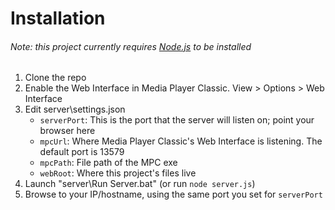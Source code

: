 Installation
============

###### Note: this project currently requires [Node.js](http://nodejs.org) to be installed

1. Clone the repo
2. Enable the Web Interface in Media Player Classic. View > Options > Web Interface
3. Edit server\settings.json
	* `serverPort`: This is the port that the server will listen on; point your browser here
	* `mpcUrl`: Where Media Player Classic's Web Interface is listening. The default port is 13579
	* `mpcPath`: File path of the MPC exe
	* `webRoot`: Where this project's files live
4. Launch "server\Run Server.bat" (or run `node server.js`)
5. Browse to your IP/hostname, using the same port you set for `serverPort`
